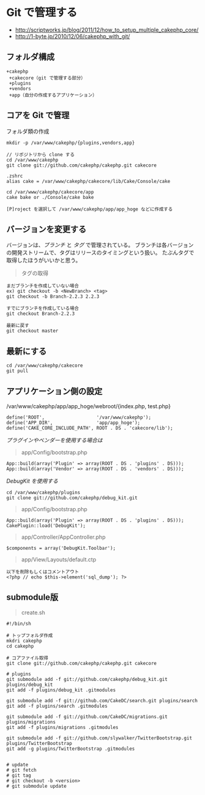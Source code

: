 # Git で管理する

- <http://scriptworks.jp/blog/2011/12/how_to_setup_multiple_cakephp_core/>
- <http://1-byte.jp/2010/12/06/cakephp_with_git/>

## フォルダ構成

```
+cakephp
 +cakecore（git で管理する部分）
 +plugins
 +vendors
 +app（自分の作成するアプリケーション）
```


## コアを Git で管理

フォルダ類の作成

```
mkdir -p /var/www/cakephp/{plugins,vendors,app}

// リポジトリから clone する
cd /var/www/cakephp
git clone git://github.com/cakephp/cakephp.git cakecore

.zshrc
alias cake = /var/www/cakephp/cakecore/lib/Cake/Console/cake

cd /var/www/cakephp/cakecore/app
cake bake or ./Console/cake bake

[P]roject を選択して /var/www/cakephp/app/app_hoge などに作成する
```

## バージョンを変更する

バージョンは、*ブランチ* と *タグ* で管理されている。
ブランチは各バージョンの開発ストリームで、タグはリリースのタイミングという扱い。
たぶんタグで取得したほうがいいかと思う。

> タグの取得

```
まだブランチを作成していない場合
ex) git checkout -b <NewBranch> <tag>
git checkout -b Branch-2.2.3 2.2.3

すでにブランチを作成している場合
git checkout Branch-2.2.3

最新に戻す
git checkout master
```

## 最新にする

```
cd /var/www/cakephp/cakecore
git pull
```

## アプリケーション側の設定

/var/www/cakephp/app/app_hoge/webroot/{index.php, test.php}
```
define('ROOT', 					 '/var/www/cakephp');
define('APP_DIR', 				 'app/app_hoge');
define('CAKE_CORE_INCLUDE_PATH', ROOT . DS . 'cakecore/lib');
```

*プラグインやベンダーを使用する場合は*

> app/Config/bootstrap.php

```
App::build(array('Plugin' => array(ROOT . DS . 'plugins' . DS)));
App::build(array('Vendor' => array(ROOT . DS . 'vendors' . DS)));
```

*DebugKit を使用する*

```
cd /var/www/cakephp/plugins
git clone git://github.com/cakephp/debug_kit.git
```

> app/Config/bootstrap.php

```
App::build(array('Plugin' => array(ROOT . DS . 'plugins' . DS)));
CakePlugin::load('DebugKit');
```

> app/Controller/AppController.php

```
$components = array('DebugKit.Toolbar');
```

> app/View/Layouts/default.ctp

```
以下を削除もしくはコメントアウト
<?php // echo $this->element('sql_dump'); ?>
```


## submodule版

> create.sh

```
#!/bin/sh

# トップフォルダ作成
mkdri cakephp
cd cakephp

# コアファイル取得
git clone git://github.com/cakephp/cakephp.git cakecore

# plugins
git submodule add -f git://github.com/cakephp/debug_kit.git plugins/debug_kit
git add -f plugins/debug_kit .gitmodules

git submodule add -f git://github.com/CakeDC/search.git plugins/search
git add -f plugins/search .gitmodules

git submodule add -f git://github.com/CakeDC/migrations.git plugins/migrations
git add -f plugins/migrations .gitmodules

git submodule add -f git://github.com/slywalker/TwitterBootstrap.git plugins/TwitterBootstrap
git add -g plugins/TwitterBootstrap .gitmodules


# update
# git fetch
# git tag
# git checkout -b <version>
# git submodule update
```



